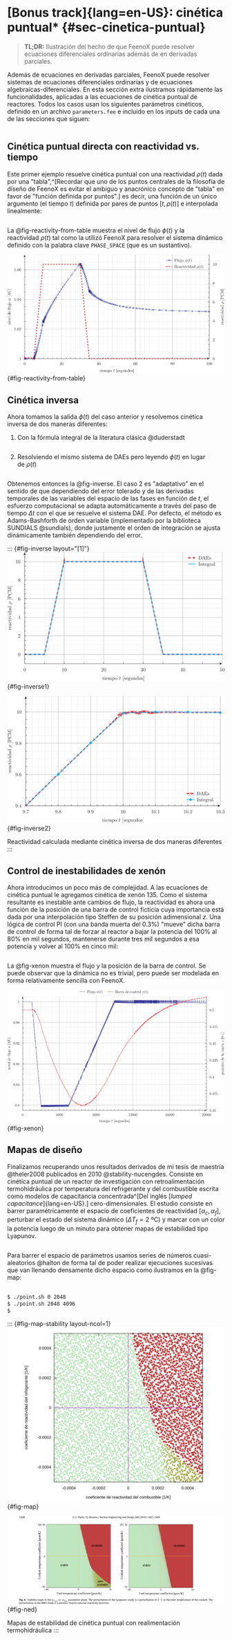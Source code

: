 # [Bonus track]{lang=en-US}: cinética puntual* {#sec-cinetica-puntual}

> **TL;DR:** Ilustración del hecho de que FeenoX puede resolver ecuaciones diferenciales ordinarias además de en derivadas parciales.

Además de ecuaciones en derivadas parciales, FeenoX puede resolver sistemas de ecuaciones diferenciales ordinarias y de ecuaciones algebraicas-diferenciales.
En esta sección extra ilustramos rápidamente las funcionalidades, aplicadas a las ecuaciones de cinética puntual de reactores.
Todos los casos usan los siguientes parámetros cinéticos, definido en un archivo `parameters.fee` e incluido en los inputs de cada una de las secciones que siguen:

```{.feenox include="parameters.fee"}
```


## Cinética puntual directa con reactividad vs. tiempo

Este primer ejemplo resuelve cinética puntual con una reactividad $\rho(t)$ dada por una "tabla",^[Recordar que uno de los puntos centrales de la filosofía de diseño de FeenoX es evitar el ambiguo y anacrónico concepto de "tabla" en favor de "función definida por puntos".] es decir, una función de un único argumento (el tiempo $t$) definida por pares de puntos $[t,\rho(t)]$ e interpolada linealmente:

```{.feenox include="reactivity-from-table.fee"}
```

La @fig-reactivity-from-table muestra el nivel de flujo $\phi(t)$ y la reactividad $\rho(t)$ tal como la utilizó FeenoX para resolver el sistema dinámico definido con la palabra clave `PHASE_SPACE` (que es un sustantivo).


![Flujo y reactividad directa](reactivity-from-table.svg){#fig-reactivity-from-table}


## Cinética inversa

Ahora tomamos la salida $\phi(t)$ del caso anterior y resolvemos cinética inversa de dos maneras diferentes:

 1. Con la fórmula integral de la literatura clásica @duderstadt
 
    ```{.feenox include="inverse-integral.fee"}
    ```
    
 2. Resolviendo el mismo sistema de DAEs pero leyendo $\phi(t)$ en lugar de $\rho(t)$

    ```{.feenox include="inverse-dae.fee"}
    ```

Obtenemos entonces la @fig-inverse. El caso 2 es "adaptativo" en el sentido de que dependiendo del error tolerado y de las derivadas temporales de las variables del espacio de las fases en función de $t$, el esfuerzo computacional se adapta automáticamente a través del paso de tiempo $\Delta t$ con el que se resuelve el sistema DAE. Por defecto, el método es Adams-Bashforth de orden variable (implementado por la biblioteca SUNDIALS @sundials), donde justamente el orden de integración se ajusta dinámicamente también dependiendo del error.
    
::: {#fig-inverse layout="[1]"}
![$t \in [0,100]$](inverse.svg){#fig-inverse1}

![$t \in [9.75,10.25]$](inverse-zoom.svg){#fig-inverse2}

Reactividad calculada mediante cinética inversa de dos maneras diferentes
:::
    


## Control de inestabilidades de xenón

Ahora introducimos un poco más de complejidad.
A las ecuaciones de cinética puntual le agregamos cinética de xenón 135. Como el sistema resultante es inestable ante cambios de flujo, la reactividad es ahora una función de la posición de una barra de control ficticia cuya importancia está dada por una interpolación tipo Steffen de su posición adimensional $z$.
Una lógica de control PI (con una banda muerta del 0.3%) "mueve" dicha barra de control de forma tal de forzar al reactor a bajar la potencia del 100% al 80% en mil segundos, mantenerse durante tres mil segundos a esa potencia y volver al 100% en cinco mil:

```{.feenox include="xenon.fee"}
```

La @fig-xenon muestra el flujo y la posición de la barra de control. Se puede observar que la dinámica no es trivial, pero puede ser modelada en forma relativamente sencilla con FeenoX.

![Flujo y posición de la barra de control en un caso con xenón bajo control](xenon.svg){#fig-xenon}



## Mapas de diseño

Finalizamos recuperando unos resultados derivados de mi tesis de maestría @theler2008 publicados en 2010 @stability-nucengdes.
Consiste en cinética puntual de un reactor de investigación con retroalimentación termohidráulica por temperatura del refrigerante y del combustible escrita como modelos de capacitancia concentrada^[Del inglés [_lumped capacitance_]{lang=en-US}.] cero-dimensionales.
El estudio consiste en barrer paramétricamente el espacio de coeficientes de reactividad $[\alpha_c, \alpha_f]$, perturbar el estado del sistema dinámico ($\Delta T_f = 2~\text{ºC}$) y marcar con un color la potencia luego de un minuto para obtener mapas de estabilidad tipo Lyapunov.

```{.feenox include="point.fee"}
```

Para barrer el espacio de parámetros usamos series de números cuasi-aleatorios @halton de forma tal de poder realizar ejecuciones sucesivas que van llenando densamente dicho espacio como ilustramos en la @fig-map:

```{.bash include="point.sh"}
```

```terminal
$ ./point.sh 0 2048
$ ./point.sh 2048 4096
$
```


::: {#fig-map-stability layout-ncol=1}
![Estabilidad de Lyapunov utilizando series de números pseudo-aleatorios que van "rellenando" incremental y densamente el espacio de parámetros.](map.svg){#fig-map}

![Figuras originales de la referencia @stability-nucengdes](figs-ned.png){#fig-ned}

Mapas de estabilidad de cinética puntual con realimentación termohidráulica
:::
